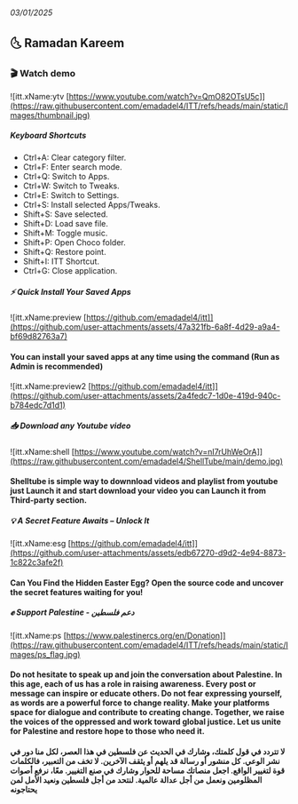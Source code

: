###### 03/01/2025

## 🌜 Ramadan Kareem

### 🎬 Watch demo

![itt.xName:ytv [https://www.youtube.com/watch?v=QmO82OTsU5c]](https://raw.githubusercontent.com/emadadel4/ITT/refs/heads/main/static/Images/thumbnail.jpg)

##### Keyboard Shortcuts

- Ctrl+A: Clear category filter.
- Ctrl+F: Enter search mode.
- Ctrl+Q: Switch to Apps.
- Ctrl+W: Switch to Tweaks.
- Ctrl+E: Switch to Settings.
- Ctrl+S: Install selected Apps/Tweaks.
- Shift+S: Save selected.
- Shift+D: Load save file.
- Shift+M: Toggle music.
- Shift+P: Open Choco folder.
- Shift+Q: Restore point.
- Shift+I: ITT Shortcut.
- Ctrl+G: Close application.

##### ⚡ Quick Install Your Saved Apps

![itt.xName:preview [https://github.com/emadadel4/itt]](https://github.com/user-attachments/assets/47a321fb-6a8f-4d29-a9a4-bf69d82763a7)

#### You can install your saved apps at any time using the command (Run as Admin is recommended)

![itt.xName:preview2 [https://github.com/emadadel4/itt]](https://github.com/user-attachments/assets/2a4fedc7-1d0e-419d-940c-b784edc7d1d1)


##### 📥 Download any Youtube video

![itt.xName:shell [https://www.youtube.com/watch?v=nI7rUhWeOrA]](https://raw.githubusercontent.com/emadadel4/ShellTube/main/demo.jpg)

#### Shelltube is simple way to downnload videos and playlist from youtube just Launch it and start download your video you can Launch it from Third-party section.

##### 💡 A Secret Feature Awaits – Unlock It

![itt.xName:esg [https://github.com/emadadel4/itt]](https://github.com/user-attachments/assets/edb67270-d9d2-4e94-8873-1c822c3afe2f)

#### Can You Find the Hidden Easter Egg? Open the source code and uncover the secret features waiting for you!

##### ✊ Support Palestine - دعم فلسطين

![itt.xName:ps [https://www.palestinercs.org/en/Donation]](https://raw.githubusercontent.com/emadadel4/ITT/refs/heads/main/static/Images/ps_flag.jpg)

#### Do not hesitate to speak up and join the conversation about Palestine. In this age, each of us has a role in raising awareness. Every post or message can inspire or educate others. Do not fear expressing yourself, as words are a powerful force to change reality. Make your platforms space for dialogue and contribute to creating change. Together, we raise the voices of the oppressed and work toward global justice. Let us unite for Palestine and restore hope to those who need it.

#### لا تتردد في قول كلمتك، وشارك في الحديث عن فلسطين في هذا العصر، لكل منا دور في نشر الوعي. كل منشور أو رسالة قد يلهم أو يثقف الآخرين. لا تخف من التعبير، فالكلمات قوة لتغيير الواقع. اجعل منصاتك مساحة للحوار وشارك في صنع التغيير. معًا، نرفع أصوات المظلومين ونعمل من أجل عدالة عالمية. لنتحد من أجل فلسطين ونعيد الأمل لمن يحتاجونه
